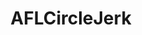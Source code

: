 ---
title: AFLCircleJerk
crosslinks:
- AFL
- sports
- LivestreamFail
- Twitch
- todayilearned
- nrl
---